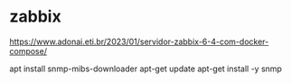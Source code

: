 # zabbix



https://www.adonai.eti.br/2023/01/servidor-zabbix-6-4-com-docker-compose/


apt install snmp-mibs-downloader
apt-get update
apt-get install -y snmp
